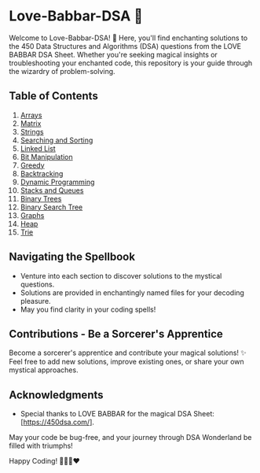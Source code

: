 # Love-Babbar-DSA 🚀

Welcome to Love-Babbar-DSA! 🎉 Here, you'll find enchanting solutions to the 450 Data Structures and Algorithms (DSA) questions from the LOVE BABBAR DSA Sheet. Whether you're seeking magical insights or troubleshooting your enchanted code, this repository is your guide through the wizardry of problem-solving.

## Table of Contents
1. [Arrays](Arrays)
2. [Matrix](Matrix)
3. [Strings](Strings)
4. [Searching and Sorting](SearchingandSorting)
5. [Linked List](LinkedList)
6. [Bit Manipulation](BitManipulation)
7. [Greedy](Greedy)
8. [Backtracking](Backtracking)
9. [Dynamic Programming](DynamicProgramming)
10. [Stacks and Queues](StacksandQueues)
11. [Binary Trees](BinaryTrees)
12. [Binary Search Tree](BinarySearchTree)
13. [Graphs](Graphs)
14. [Heap](Heap)
15. [Trie](Trie)


## Navigating the Spellbook

- Venture into each section to discover solutions to the mystical questions.
- Solutions are provided in enchantingly named files for your decoding pleasure.
- May you find clarity in your coding spells!

## Contributions - Be a Sorcerer's Apprentice

Become a sorcerer's apprentice and contribute your magical solutions! ✨ Feel free to add new solutions, improve existing ones, or share your own mystical approaches.

## Acknowledgments

- Special thanks to LOVE BABBAR for the magical DSA Sheet: [https://450dsa.com/].

May your code be bug-free, and your journey through DSA Wonderland be filled with triumphs!

Happy Coding! 🚀🧙‍♂️❤

